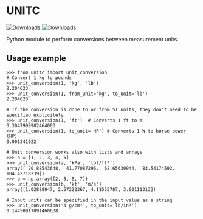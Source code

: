 # UNITC
[![Downloads](https://pepy.tech/badge/unitc)](https://pepy.tech/project/unitc) [![Downloads](https://pepy.tech/badge/unitc/month)](https://pepy.tech/project/unitc)  

Python module to perform conversions between measurement units.


## Usage example

```
>>> from unitc import unit_conversion
# Convert 1 kg to pounds
>>> unit_conversion(1, 'kg', 'lb')
2.204623
>>> unit_conversion(1, from_unit='kg', to_unit='lb')
2.204623

# If the conversion is done to or from SI units, they don't need to be specified explicitely
>>> unit_conversion(1, 'ft')  # Converts 1 ft to m
0.3047999902464003
>>> unit_conversion(1, to_unit='HP') # Converts 1 W to horse power (HP)
0.001341022

# Unit conversion works also with lists and arrays
>>> a = [1, 2, 3, 4, 5]
>>> unit_conversion(a, 'kPa', 'lbf/ft²')
array([ 20.88543648,  41.77087296,  62.65630944,  83.54174592, 104.42718239])
>>> b = np.array([2, 5, 8, 7])
>>> unit_conversion(b, 'kt', 'm/s')
array([1.02888947, 2.57222367, 4.11555787, 3.60111313])

# Input units can be specified in the input value as a string
>>> unit_conversion('4 g/cm³', to_unit='lb/in³')
0.14450917891460638
```

